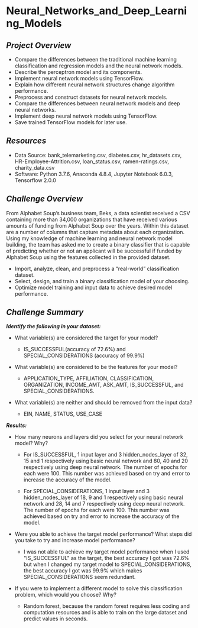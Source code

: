 # Neural_Networks_and_Deep_Learning_Models

## ***Project Overview***

  * Compare the differences between the traditional machine learning classification and regression models and the neural network models.
  * Describe the perceptron model and its components.
  * Implement neural network models using TensorFlow.
  * Explain how different neural network structures change algorithm performance.
  * Preprocess and construct datasets for neural network models.
  * Compare the differences between neural network models and deep neural networks.
  * Implement deep neural network models using TensorFlow.
  * Save trained TensorFlow models for later use.

## ***Resources***
  
  * Data Source: bank_telemarketing.csv, diabetes.csv, hr_datasets.csv, HR-Employee-Attrition.csv, loan_status.csv, ramen-ratings.csv, charity_data.csv
  * Software: Python 3.7.6, Anaconda 4.8.4, Jupyter Notebook 6.0.3, Tensorflow 2.0.0
  
## ***Challenge Overview***

From Alphabet Soup’s business team, Beks, a data scientist received a CSV containing more than 34,000 organizations that have received various amounts of funding from Alphabet Soup over the years. Within this dataset are a number of columns that capture metadata about each organization.
Using my knowledge of machine learning and neural network model building, the team has asked me to create a binary classifier that is capable of predicting whether or not an applicant will be successful if funded by Alphabet Soup using the features collected in the provided dataset.

  * Import, analyze, clean, and preprocess a “real-world” classification dataset.
  * Select, design, and train a binary classification model of your choosing.
  * Optimize model training and input data to achieve desired model performance.
  
## ***Challenge Summary***

***Identify the following in your dataset:***

  * What variable(s) are considered the target for your model? 
  
     * IS_SUCCESSFUL(accuracy of 72.6%) and SPECIAL_CONSIDERATIONS (accuracy of 99.9%)

  * What variable(s) are considered to be the features for your model? 
  
    * APPLICATION_TYPE, AFFILIATION, CLASSIFICATION, ORGANIZATION, INCOME_AMT, ASK_AMT, IS_SUCCESSFUL, and SPECIAL_CONSIDERATIONS.

  * What variable(s) are neither and should be removed from the input data? 
  
    * EIN, NAME, STATUS, USE_CASE
  
***Results:***

 * How many neurons and layers did you select for your neural network model? Why?
 
   * For IS_SUCCESSFUL, 1 input layer and 3 hidden_nodes_layer of 32, 15 and 1 respectively using basic neural network and 80, 40 and 20 respectively using deep neural network. The number of epochs for each were 100. This number was achieved based on try and error to increase the accuracy of the model.
   
   * For SPECIAL_CONSIDERATIONS, 1 input layer and 3 hidden_nodes_layer of 18, 9 and 1 respectively using basic neural network and 28, 14 and 7 respectively using deep neural network. The number of epochs for each were 100. This number was achieved based on try and error to increase the accuracy of the model.

 * Were you able to achieve the target model performance? What steps did you take to try and increase model performance?
 
   * I was not able to achieve my target model performance when I used "IS_SUCCESSFUL" as the target, the best accuracy I got was 72.6% but when I changed my target  model to SPECIAL_CONSIDERATIONS, the best accuracy I got was 99.9% which makes SPECIAL_CONSIDERATIONS seem redundant.
   
 * If you were to implement a different model to solve this classification problem, which would you choose? Why?
 
   * Random forest, because the random forest requires less coding and computation resources and is able to train on the large dataset and predict values in seconds.
   
